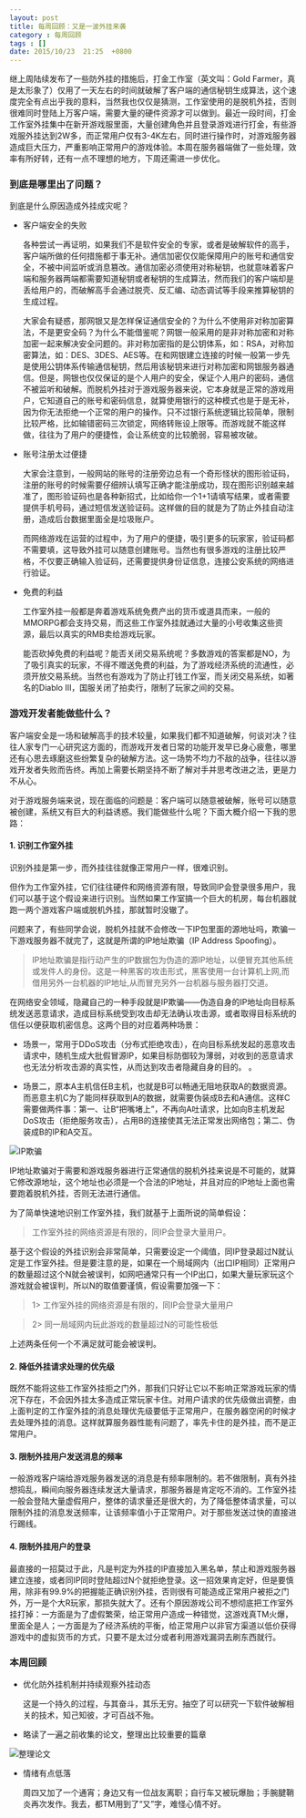```yaml
---
layout: post
title: 每周回顾：又是一波外挂来袭
category : 每周回顾 
tags : []
date: 2015/10/23  21:25  +0800
---
```


继上周陆续发布了一些防外挂的措施后，打金工作室（英文叫：Gold Farmer，真是太形象了）仅用了一天左右的时间就破解了客户端的通信秘钥生成算法，这个速度完全有点出乎我的意料，当然我也仅仅是猜测，工作室使用的是脱机外挂，否则很难同时登陆上万客户端，需要大量的硬件资源才可以做到。最近一段时间，打金工作室外挂集中在新开游戏服里面，大量创建角色并且登录游戏进行打金，有些游戏服外挂达到2W多，而正常用户仅有3-4K左右，同时进行操作时，对游戏服务器造成巨大压力，严重影响正常用户的游戏体验。本周在服务器端做了一些处理，效率有所好转，还有一点不理想的地方，下周还需进一步优化。

<!--more-->

### 到底是哪里出了问题？

到底是什么原因造成外挂成灾呢？

- 客户端安全的失败

	各种尝试一再证明，如果我们不是软件安全的专家，或者是破解软件的高手，客户端所做的任何措施都于事无补。通信加密仅仅能保障用户的账号和通信安全，不被中间监听或消息篡改。通信加密必须使用对称秘钥，也就意味着客户端和服务器两端都需要知道秘钥或者秘钥的生成算法，然而我们的客户端却是丢给用户的，而破解高手会通过脱壳、反汇编、动态调试等手段来推算秘钥的生成过程。

	大家会有疑惑，那网银又是怎样保证通信安全的？为什么不使用非对称加密算法，不是更安全码？为什么不能借鉴呢？网银一般采用的是非对称加密和对称加密一起来解决安全问题的。非对称加密指的是公钥体系，如：RSA，对称加密算法，如：DES、3DES、AES等。在和网银建立连接的时候一般第一步先是使用公钥体系传输通信秘钥，然后用该秘钥来进行对称加密和网银服务器通信。但是，网银也仅仅保证的是个人用户的安全，保证个人用户的密码，通信不被监听和破解。而脱机外挂对于游戏服务器来说，它本身就是正常的游戏用户，它知道自己的账号和密码信息，就算使用银行的这种模式也是于是无补，因为你无法拒绝一个正常的用户的操作。只不过银行系统逻辑比较简单，限制比较严格，比如输错密码三次锁定，网络转账设上限等。而游戏就不能这样做，往往为了用户的便捷性，会让系统变的比较脆弱，容易被攻破。

- 账号注册太过便捷

	大家会注意到，一般网站的账号的注册旁边总有一个奇形怪状的图形验证码，注册的账号的时候需要仔细辨认填写正确才能注册成功，现在图形识别越来越准了，图形验证码也是各种新招式，比如给你一个1+1请填写结果，或者需要提供手机号码，通过短信发送验证码。这样做的目的就是为了防止外挂自动注册，造成后台数据里面全是垃圾账户。

	而网络游戏在运营的过程中，为了用户的便捷，吸引更多的玩家家，验证码都不需要填，这导致外挂可以随意创建账号。当然也有很多游戏的注册比较严格，不仅要正确输入验证码，还需要提供身份证信息，连接公安系统的网络进行验证。

- 免费的利益

	工作室外挂一般都是奔着游戏系统免费产出的货币或道具而来，一般的MMORPG都会支持交易，而这些工作室外挂就通过大量的小号收集这些资源，最后以真实的RMB卖给游戏玩家。

	能否砍掉免费的利益呢？能否关闭交易系统呢？多数游戏的答案都是NO，为了吸引真实的玩家，不得不赠送免费的利益，为了游戏经济系统的流通性，必须开放交易系统。当然也有游戏为了防止打钱工作室，而关闭交易系统，如著名的Diablo III，国服关闭了拍卖行，限制了玩家之间的交易。

### 游戏开发者能做些什么？

客户端安全是一场和破解高手的技术较量，如果我们都不知道破解，何谈对决？往往人家专门一心研究这方面的，而游戏开发者日常的功能开发早已身心疲惫，哪里还有心思去琢磨这些纷繁复杂的破解方法。这一场势不均力不敌的战争，往往以游戏开发者失败而告终。再加上需要长期坚持不断了解对手并思考改进之法，更是力不从心。

对于游戏服务端来说，现在面临的问题是：客户端可以随意被破解，账号可以随意被创建，系统又有巨大的利益诱惑。我们能做些什么呢？下面大概介绍一下我的思路：

#### 1. 识别工作室外挂

识别外挂是第一步，而外挂往往就像正常用户一样，很难识别。

但作为工作室外挂，它们往往硬件和网络资源有限，导致同IP会登录很多用户，我们可以基于这个假设来进行识别。当然如果工作室搞一个巨大的机房，每台机器就跑一两个游戏客户端或脱机外挂，那就暂时没辙了。

问题来了，有些同学会说，脱机外挂就不会修改一下IP包里面的源地址吗，欺骗一下游戏服务器不就完了，这就是所谓的IP地址欺骗（IP Address Spoofing）。

> IP地址欺骗是指行动产生的IP数据包为伪造的源IP地址，以便冒充其他系统或发件人的身份。这是一种黑客的攻击形式，黑客使用一台计算机上网,而借用另外一台机器的IP地址,从而冒充另外一台机器与服务器打交道。

在网络安全领域，隐藏自己的一种手段就是IP欺骗——伪造自身的IP地址向目标系统发送恶意请求，造成目标系统受到攻击却无法确认攻击源，或者取得目标系统的信任以便获取机密信息。这两个目的对应着两种场景：

- 场景一，常用于DDoS攻击（分布式拒绝攻击），在向目标系统发起的恶意攻击请求中，随机生成大批假冒源IP，如果目标防御较为薄弱，对收到的恶意请求也无法分析攻击源的真实性，从而达到攻击者隐藏自身的目的。
。

- 场景二，原本A主机信任B主机，也就是B可以畅通无阻地获取A的数据资源。而恶意主机C为了能同样获取到A的数据，就需要伪装成B去和A通信。这样C需要做两件事：第一、让B“把嘴堵上”，不再向A吐请求，比如向B主机发起DoS攻击（拒绝服务攻击），占用B的连接使其无法正常发出网络包；第二、伪装成B的IP和A交互。

![IP欺骗](/images/ip-spoofing.jpg)

IP地址欺骗对于需要和游戏服务器进行正常通信的脱机外挂来说是不可能的，就算它修改源地址，这个地址也必须是一个合法的IP地址，并且对应的IP地址上面也需要跑着脱机外挂，否则无法进行通信。


为了简单快速地识别工作室外挂，我们就基于上面所说的简单假设：

> 工作室外挂的网络资源是有限的，同IP会登录大量用户。


基于这个假设的外挂识别会非常简单，只需要设定一个阈值，同IP登录超过N就认定是工作室外挂。但是要注意的是，如果在一个局域网内（出口IP相同）正常用户的数量超过这个N就会被误判，如网吧通常只有一个IP出口，如果大量玩家玩这个游戏就会被误判，所以N的取值要谨慎，假设需要加强一下：

> 1> 工作室外挂的网络资源是有限的，同IP会登录大量用户

> 2> 同一局域网内玩此游戏的数量超过N的可能性极低

上述两条任何一个不满足就可能会被误判。

#### 2. 降低外挂请求处理的优先级

既然不能将这些工作室外挂拒之门外，那我们只好让它以不影响正常游戏玩家的情况下存在，不会因外挂太多造成正常玩家卡住。对用户请求的优先级做出调整，由上面判定的工作室外挂的消息处理优先级要低于正常用户，在服务器空闲的时候才去处理外挂的消息。这样就算服务器性能有问题了，率先卡住的是外挂，而不是正常用户。

#### 3. 限制外挂用户发送消息的频率

一般游戏客户端给游戏服务器发送的消息是有频率限制的。若不做限制，真有外挂想捣乱，瞬间向服务器连续发送大量请求，那服务器是肯定吃不消的。工作室外挂一般会登陆大量虚假用户，整体的请求量还是很大的，为了降低整体请求量，可以限制外挂的消息发送频率，让该频率值小于正常用户。对于那些发送过快的直接进行踢线。

#### 4. 限制外挂用户的登录

最直接的一招莫过于此，凡是判定为外挂的IP直接加入黑名单，禁止和游戏服务器建立连接，或者同IP同时登陆超过N个就拒绝登录。这一招效果肯定好，但是要慎用，除非有99.9%的把握能正确识别外挂，否则很有可能造成正常用户被拒之门外，万一是个大R玩家，那损失就大了。还有个原因游戏公司不想彻底把工作室外挂打掉：一方面是为了虚假繁荣，给正常用户造成一种错觉，这游戏真TM火爆，里面全是人；一方面是为了经济系统的平衡，给正常用户以非官方渠道以低价获得游戏中的虚拟货币的方式，只要不是太过分或者利用游戏漏洞去刷东西就行。


### 本周回顾

- 优化防外挂机制并持续观察外挂动态

	这是一个持久的过程，与其奋斗，其乐无穷。抽空了可以研究一下软件破解相关的技术，知己知彼，才可百战不殆。

- 略读了一遍之前收集的论文，整理出比较重要的篇章

![整理论文](/images/review-thesis.png)

- 情绪有点低落
	
  周四又加了一个通宵；身边又有一位战友离职；自行车又被玩爆胎；手腕腱鞘炎再次发作。我去，都TM用到了“又”字，难怪心情不好。







